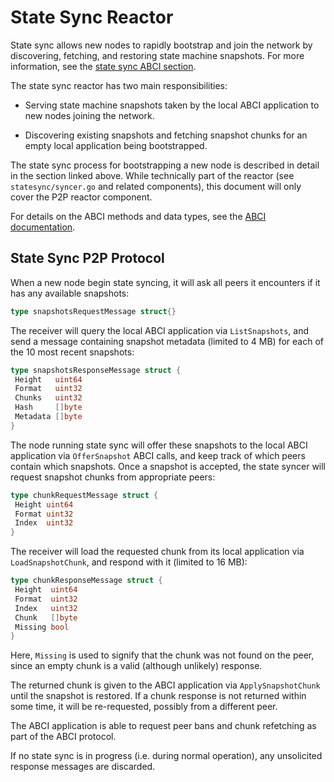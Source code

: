 # State Sync Reactor

State sync allows new nodes to rapidly bootstrap and join the network by discovering, fetching,
and restoring state machine snapshots. For more information, see the [state sync ABCI section](../../abci/apps.md#state-sync).

The state sync reactor has two main responsibilities:

* Serving state machine snapshots taken by the local ABCI application to new nodes joining the
  network.

* Discovering existing snapshots and fetching snapshot chunks for an empty local application
  being bootstrapped.

The state sync process for bootstrapping a new node is described in detail in the section linked
above. While technically part of the reactor (see `statesync/syncer.go` and related components),
this document will only cover the P2P reactor component.

For details on the ABCI methods and data types, see the [ABCI documentation](../../abci/abci.md).

## State Sync P2P Protocol

When a new node begin state syncing, it will ask all peers it encounters if it has any
available snapshots:

```go
type snapshotsRequestMessage struct{}
```

The receiver will query the local ABCI application via `ListSnapshots`, and send a message
containing snapshot metadata (limited to 4 MB) for each of the 10 most recent snapshots:

```go
type snapshotsResponseMessage struct {
 Height   uint64
 Format   uint32
 Chunks   uint32
 Hash     []byte
 Metadata []byte
}
```

The node running state sync will offer these snapshots to the local ABCI application via
`OfferSnapshot` ABCI calls, and keep track of which peers contain which snapshots. Once a snapshot
is accepted, the state syncer will request snapshot chunks from appropriate peers:

```go
type chunkRequestMessage struct {
 Height uint64
 Format uint32
 Index  uint32
}
```

The receiver will load the requested chunk from its local application via `LoadSnapshotChunk`,
and respond with it (limited to 16 MB):

```go
type chunkResponseMessage struct {
 Height  uint64
 Format  uint32
 Index   uint32
 Chunk   []byte
 Missing bool
}
```

Here, `Missing` is used to signify that the chunk was not found on the peer, since an empty
chunk is a valid (although unlikely) response.

The returned chunk is given to the ABCI application via `ApplySnapshotChunk` until the snapshot
is restored. If a chunk response is not returned within some time, it will be re-requested,
possibly from a different peer.

The ABCI application is able to request peer bans and chunk refetching as part of the ABCI protocol.

If no state sync is in progress (i.e. during normal operation), any unsolicited response messages
are discarded.
